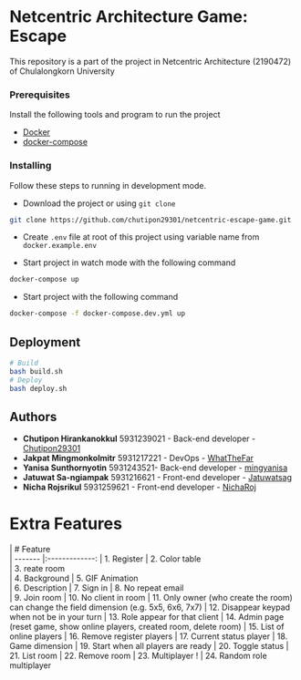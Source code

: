 # Netcentric Architecture Game: Escape

This repository is a part of the project in Netcentric Architecture (2190472) of Chulalongkorn University

### Prerequisites

Install the following tools and program to run the project

- [Docker](https://docs.docker.com/install/)
- [docker-compose](https://docs.docker.com/compose/install/)

### Installing

Follow these steps to running in development mode.

- Download the project or using `git clone`
```sh
git clone https://github.com/chutipon29301/netcentric-escape-game.git
```

- Create `.env` file at root of this project using variable name from `docker.example.env`


- Start project in watch mode with the following command
```sh
docker-compose up
```
- Start project with the following command
```sh
docker-compose -f docker-compose.dev.yml up
```

## Deployment

```sh
# Build
bash build.sh
# Deploy
bash deploy.sh
```

## Authors

* **Chutipon Hirankanokkul** 5931239021 - Back-end developer - [Chutipon29301](https://github.com/chutipon29301)
* **Jakpat Mingmonkolmitr** 5931217221 - DevOps - [WhatTheFar](https://github.com/WhatTheFar)
* **Yanisa Sunthornyotin** 5931243521- Back-end developer - [mingyanisa](https://github.com/mingyanisa)
* **Jatuwat Sa-ngiampak** 5931216621 - Front-end developer - [Jatuwatsag](https://github.com/Jatuwatsag)
* **Nicha Rojsrikul** 5931259621 - Front-end developer - [NichaRoj](https://github.com/NichaRoj)

# Extra Features

| # Feature       
| -------   |:-------------:
| 1. Register
| 2. Color table    
| 3. reate room  
| 4. Background
| 5. GIF Animation   
| 6. Description
| 7. Sign in
| 8. No repeat email   
| 9. Join room
| 10. No client in room
| 11. Only owner (who create the room) can change the field dimension (e.g. 5x5, 6x6, 7x7)
| 12. Disappear keypad when not be in your turn
| 13. Role appear for that client
| 14. Admin page (reset game, show online players, created room, delete room)
| 15. List of online players
| 16. Remove register players
| 17. Current status player
| 18. Game dimension
| 19. Start when all players are ready 
| 20. Toggle status
| 21. List room
| 22. Remove room
| 23. Multiplayer !
| 24. Random role multiplayer